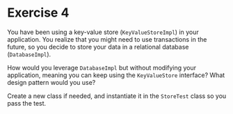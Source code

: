 # Exercise 4

You have been using a key-value store (`KeyValueStoreImpl`) in your application. 
You realize that you might need to use transactions in the future,
so you decide to store your data in a relational database (`DatabaseImpl`).

How would you leverage `DatabaseImpl` but without modifying your application, meaning you can keep using
the `KeyValueStore` interface? What design pattern would you use?

Create a new class if needed, and instantiate it in the `StoreTest` class so you pass the test.
